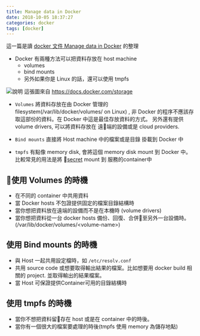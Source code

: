 ```yaml
---
title: Manage data in Docker
date: 2018-10-05 18:37:27
categories: docker
tags: [docker]
---
```


這一篇是讀 [docker 文件 Manage data in Docker](https://docs.docker.com/storage/) 的整理


- Docker 有兩種方法可以把資料存放在 host machine
    - volumes
    - bind mounts
    - 另外如果你是 Linux 的話，還可以使用 tmpfs



![說明](https://docs.docker.com/storage/images/types-of-mounts.png)
這張圖來自 https://docs.docker.com/storage

- `Volumes` 將資料存放在由 Docker 管理的 filesystem(/var/lib/docker/volumes/ on Linux) , 非 Docker 的程序不應該存取這部份的資料。在 Docker 中這是最佳存放資料的方式。
另外還有提供 volume drivers, 可以將資料存放在 遠端的設備或是 cloud providers.

- `Bind mounts` 直接將 Host machine 中的檔案或是目錄 掛載到 Docker 中

- `tmpfs` 有點像 memory disk, 會將這個 memory disk mount 到 Docker 中。比較常見的用法是將 [secret](https://docs.docker.com/engine/swarm/secrets/#simple-example-get-started-with-secrets) mount 到 服務的container中



## 使用 Volumes 的時機
- 在不同的  container 中共用資料
- 當 Docker hosts 不包證提供固定的檔案目錄結構時
- 當你想把資料放在遠端的設備而不是在本機時 (volume drivers)
- 當你想把資料從一台 docker hosts 備份、回復、合併至另外一台設備時。(/var/lib/docker/volumes/\<volume-name>)

## 使用 Bind mounts 的時機
- 與 Host 一起共用設定檔時，如 `/etc/resolv.conf`
- 共用 source code 或想要取得輸出結果的檔案。比如想要用 docker build 相關的 project. 並取得輸出的結果檔案。
- 當 Host 可保證提供Container可用的目錄結構時

## 使用 tmpfs 的時機
- 當你不想把資料留存在 host 或是在 container 中的時後。
- 當你有一個很大的檔案要處理的時後(tmpfs 使用 memory 為儲存地點)



